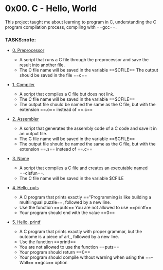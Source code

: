 # **0x00. C - Hello, World**
This project taught me about learning to program in C, understanding the C program compilation process, compiling with ==gcc==.
### TASKS:note:
 - [0. Preprocessor](https://github.com/KingDee715/alx-low_level_programming/blob/main/0x00-hello_world/0-preprocessor)
    - A script that runs a C file through the preprocessor and save the result into another file.
    - The C file name will be saved in the variable ==$CFILE==
The output should be saved in the file ==c==

 - [1. Compiler](https://github.com/KingDee715/alx-low_level_programming/blob/main/0x00-hello_world/1-compiler)
    - A script that compiles a C file but does not link.
    - The C file name will be saved in the variable ==$CFILE==
    - The output file should be named the same as the C file, but with the extension ==.o== instead of ==.c==

 - [2. Assembler](https://github.com/KingDee715/alx-low_level_programming/blob/main/0x00-hello_world/2-assembler)
    - A script that generates the assembly code of a C code and save it in an output file.
    - The C file name will be saved in the variable ==$CFILE==
    - The output file should be named the same as the C file, but with the extension ==.s== instead of ==.c==

 - [3. Name](https://github.com/KingDee715/alx-low_level_programming/blob/main/0x00-hello_world/3-name)
    - A script that compiles a C file and creates an executable named ==cisfun==.
    - The C file name will be saved in the variable $CFILE

 - [4. Hello, puts](https://github.com/KingDee715/alx-low_level_programming/blob/main/0x00-hello_world/4-puts.c)
    - A C program that prints exactly =="Programming is like building a multilingual puzzle==, followed by a new line.
    - Use the function ==puts==
You are not allowed to use ==printf==
    - Your program should end with the value ==0==

 - [5. Hello, printf](https://github.com/KingDee715/alx-low_level_programming/blob/main/0x00-hello_world/5-printf.c)
    - A C program that prints exactly with proper grammar, but the outcome is a piece of art,, followed by a new line.
    - Use the function ==printf==
    - You are not allowed to use the function ==puts==
    - Your program should return ==0==
    - Your program should compile without warning when using the ==-Wall== ==gcc== option
